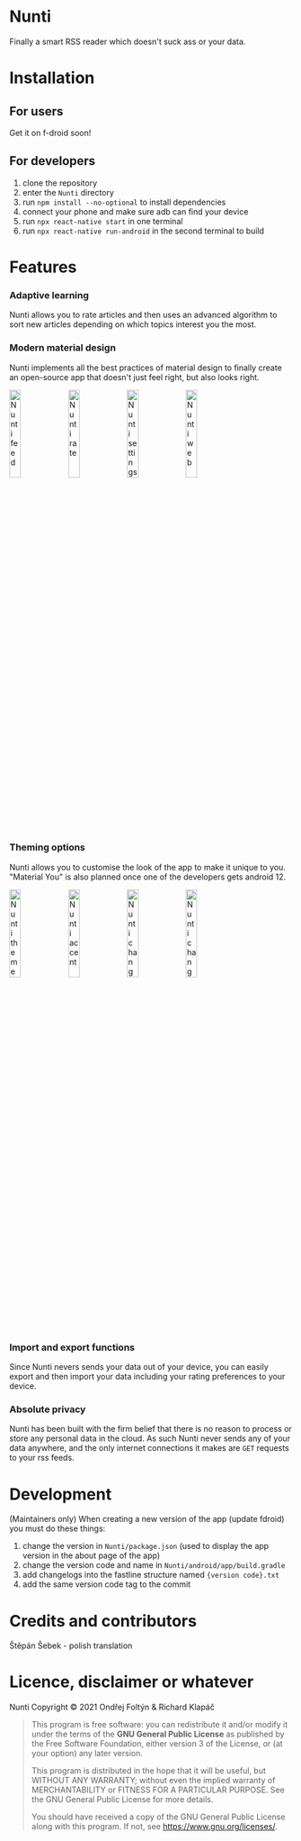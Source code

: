 # Nunti

Finally a smart RSS reader which doesn't suck ass or your data.

# Installation

## For users

Get it on f-droid soon! 

## For developers

1. clone the repository
2. enter the `Nunti` directory
3. run `npm install --no-optional` to install dependencies
4. connect your phone and make sure adb can find your device
5. run `npx react-native start` in one terminal
6. run `npx react-native run-android` in the second terminal to build

# Features

### Adaptive learning

Nunti allows you to rate articles and then uses an advanced algorithm to sort new articles depending on which topics interest you the most.

### Modern material design

Nunti implements all the best practices of material design to finally create an open-source app that doesn't just feel right, but also looks right.

<img src="https://gitlab.com/ondrejfoltyn/nunti/-/raw/master/fastlane/metadata/android/en-US/images/phoneScreenshots/3.jpg" alt="Nunti feed" width="20%" height="20%">
<img src="https://gitlab.com/ondrejfoltyn/nunti/-/raw/master/fastlane/metadata/android/en-US/images/phoneScreenshots/4.jpg" alt="Nunti rate" width="20%" height="20%">
<img src="https://gitlab.com/ondrejfoltyn/nunti/-/raw/master/fastlane/metadata/android/en-US/images/phoneScreenshots/6.jpg" alt="Nunti settings" width="20%" height="20%">
<img src="https://gitlab.com/ondrejfoltyn/nunti/-/raw/master/fastlane/metadata/android/en-US/images/phoneScreenshots/13.jpg" alt="Nunti web" width="20%" height="20%">

### Theming options

Nunti allows you to customise the look of the app to make it unique to you. "Material You" is also planned once one of the developers gets android 12.

<img src="https://gitlab.com/ondrejfoltyn/nunti/-/raw/master/fastlane/metadata/android/en-US/images/phoneScreenshots/9.jpg" alt="Nunti theme" width="20%" height="20%">
<img src="https://gitlab.com/ondrejfoltyn/nunti/-/raw/master/fastlane/metadata/android/en-US/images/phoneScreenshots/10.jpg" alt="Nunti accent" width="20%" height="20%">
<img src="https://gitlab.com/ondrejfoltyn/nunti/-/raw/master/fastlane/metadata/android/en-US/images/phoneScreenshots/11.jpg" alt="Nunti changed" width="20%" height="20%">
<img src="https://gitlab.com/ondrejfoltyn/nunti/-/raw/master/fastlane/metadata/android/en-US/images/phoneScreenshots/12.jpg" alt="Nunti changed 2" width="20%" height="20%">

### Import and export functions

Since Nunti nevers sends your data out of your device, you can easily export and then import your data including your rating preferences to your device.

### Absolute privacy

Nunti has been built with the firm belief that there is no reason to process or store any personal data in the cloud. As such Nunti never sends any of your data anywhere, and the only internet connections it makes are `GET` requests to your rss feeds. 

# Development

(Maintainers only) When creating a new version of the app (update fdroid) you must do these things:

1. change the version in `Nunti/package.json` (used to display the app version in the about page of the app)
2. change the version code and name in `Nunti/android/app/build.gradle`
3. add changelogs into the fastline structure named `{version code}.txt`
4. add the same version code tag to the commit

# Credits and contributors

Štěpán Šebek - polish translation

# Licence, disclaimer or whatever

Nunti Copyright &copy; 2021  Ondřej Foltýn & Richard Klapáč

> This program is free software: you can redistribute it and/or modify
> it under the terms of the **GNU General Public License** as published by
> the Free Software Foundation, either version 3 of the License, or
> (at your option) any later version.
> 
> This program is distributed in the hope that it will be useful,
> but WITHOUT ANY WARRANTY; without even the implied warranty of
> MERCHANTABILITY or FITNESS FOR A PARTICULAR PURPOSE.  See the
> GNU General Public License for more details.
> 
> You should have received a copy of the GNU General Public License
> along with this program.  If not, see <https://www.gnu.org/licenses/>.
